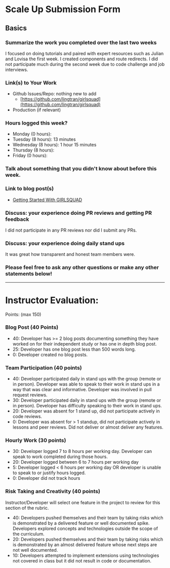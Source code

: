 # Scale Up Submission Form

## Basics

### Summarize the work you completed over the last two weeks

I focused on doing tutorials and paired with expert resources such as Julian and Lovisa the first week. I created components and route redirects. I did not participate much during the second week due to code challenge and job interviews.

### Link(s) to Your Work

 - Github Issues/Repo: nothing new to add
    * [https://github.com/lingtran/girlsquad](https://github.com/lingtran/girlsquad)
 - Production (if relevant)

### Hours logged this week?

- Monday (0 hours):
- Tuesday (8 hours): 13 minutes
- Wednesday (8 hours): 1 hour 15 minutes
- Thursday (8 hours):
- Friday (0 hours):


### Talk about something that you didn't know about before this week.

### Link to blog post(s)

* [Getting Started With GIRLSQUAD](https://medium.com/@lxiutran/getting-started-with-girlsquad-523c11c657a2#.9ada62ya0)

### Discuss: your experience doing PR reviews and getting PR feedback

I did not participate in any PR reviews nor did I submit any PRs.

### Discuss: your experience doing daily stand ups

It was great how transparent and honest team members were.

### Please feel free to ask any other questions or make any other statements below!

-----

# Instructor Evaluation:

Points: (max 150)

### Blog Post (40 Points)  
  * 40: Developer has >= 2 blog posts documenting something they have worked on for their independent study or has one in depth blog post.
  * 25: Developer has one blog post less than 500 words long.
  * 0: Developer created no blog posts.

### Team Participation (40 points)

  * 40: Developer participated daily in stand ups with the group (remote or in person). Developer was able to speak to their work in stand ups in a way that was clear and informative. Developer was involved in pull request reviews.
  * 30: Developer participated daily in stand ups with the group (remote or in person). Developer has difficulty speaking to their work in stand ups.
  * 20: Developer was absent for 1 stand up, did not participate actively in code reviews.
  * 0: Developer was absent for > 1 standup, did not participate actively in lessons and peer reviews. Did not deliver or almost deliver any features.

### Hourly Work (30 points)

  * 30: Developer logged 7 to 8 hours per working day. Developer can speak to work completed during those hours.
  * 20: Developer logged between 6 to 7 hours per working day
  * 5: Developer logged < 6 hours per working day OR developer is unable to speak to or justify hours logged.
  * 0: Developer did not track hours

### Risk Taking and Creativity (40 points)

  Instructor/Developer will select one feature in the project to review for this section of the rubric.

  * 40: Developers pushed themselves and their team by taking risks which is demonstrated by a delivered feature or well documented spike. Developers explored concepts and technologies outside the scope of the curriculum.
  * 20: Developers pushed themselves and their team by taking risks which is demonstrated by an almost delivered feature whose next steps are not well documented.
  * 10: Developers attempted to implement extensions using technologies not covered in class but it did not result in code or documentation.
